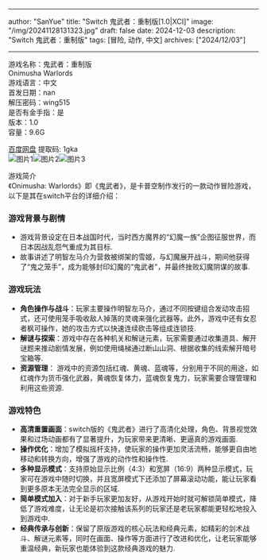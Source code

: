 
---
author: "SanYue"
title: "Switch 鬼武者：重制版[1.0|XCI]"
image: "/img/20241128131323.jpg"
draft: false
date: 2024-12-03
description: "Switch 鬼武者：重制版"
tags: [冒险, 动作, 中文]
archives: ["2024/12/03"]

---

游戏名称：鬼武者：重制版   
Onimusha Warlords    
游戏语言：中文  
首发日期：nan  
解压密码：wing515  
是否有金手指：是  
版本：1.0   
容量：9.6G

[百度网盘](https://pan.baidu.com/s/1bXk6wMCXp3QInZGZWPBfRA) 提取码: 1gka  
![图片1](/img/478e10.jpg)![图片2](/img/06b645.jpg)![图片3](/img/dccf5f.jpg)  

游戏简介  
《Onimusha: Warlords》即《鬼武者》，是卡普空制作发行的一款动作冒险游戏，以下是其在switch平台的详细介绍：

### 游戏背景与剧情
- 游戏背景设定在日本战国时代，当时西方魔界的“幻魔一族”企图征服世界，而日本因战乱怨气重成为其目标.
- 故事讲述了明智左马介为营救被绑架的雪姬，与幻魔展开战斗，期间他获得了“鬼之笼手”，成为能够封印幻魔的“鬼武者”，并最终挫败幻魔阴谋的故事.

### 游戏玩法
- **角色操作与战斗**：玩家主要操作明智左马介，通过不同按键组合发动攻击招式，还可使用笼手吸收敌人掉落的灵魂来强化武器等。此外，游戏中还有女忍者枫可操作，她的攻击方式以快速连续砍击等组成连锁技.
- **解谜与探索**：游戏中存在各种机关和解谜元素，玩家需要通过收集道具、解开谜题来推动剧情发展，例如使用绳梯通过断山山洞、根据收集的线索解开暗号宝箱等.
- **资源管理**： 游戏中的资源包括红魂、黄魂、蓝魂等，分别用于不同的用途，如红魂作为货币强化武器，黄魂恢复体力，蓝魂恢复鬼力，玩家需要合理管理和利用这些资源.

### 游戏特色
- **高清重置画面**：switch版的《鬼武者》进行了高清化处理，角色、背景视觉效果和过场动画都有了显著提升，为玩家带来更清晰、更逼真的游戏画面.
- **操作优化**：增加了模拟摇杆支持，使玩家的操作更加灵活流畅，能够更自由地移动和转换方向，增强了游戏的动作性和操作性.
- **多种显示模式**：支持原始显示比例（4:3）和宽屏（16:9）两种显示模式，玩家可在游戏中随时切换，并且宽屏模式下还添加了屏幕滚动功能，能让玩家看到更多原本无法完全显示的区域.
- **简单模式加入**：对于新手玩家更加友好，从游戏开始时就可解锁简单模式，降低了游戏难度，让无论是初次接触该系列的玩家还是老玩家都能更轻松地投入到游戏中.
- **经典传承与创新**：保留了原版游戏的核心玩法和经典元素，如精彩的剑术战斗、解谜元素等，同时在画面、操作等方面进行了改进和优化，让老玩家能够重温经典，新玩家也能体验到这款经典游戏的魅力.
 
